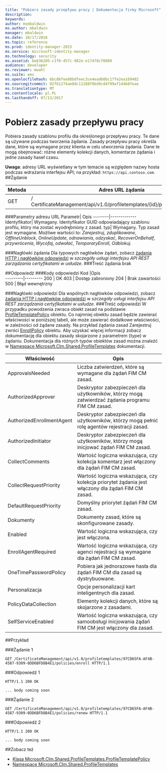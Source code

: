 ```yaml
---
title: "Pobierz zasady przepływu pracy | Dokumentacja firmy Microsoft"
description: 
keywords: 
author: msmbaldwin
ms.author: mbaldwin
manager: mbaldwin
ms.date: 10/17/2016
ms.topic: reference
ms.prod: identity-manager-2015
ms.service: microsoft-identity-manager
ms.technology: security
ms.assetid: be636205-c1f0-457c-982e-e17478cf0889
audience: developer
ms.reviewer: mwahl
ms.suite: ems
ms.openlocfilehash: 6bc88fee88bdfeec3ce4ead60bc17fe2ea169402
ms.sourcegitcommit: 02fb1274ae0dc11288f8bd9cd4799af144b8feae
ms.translationtype: MT
ms.contentlocale: pl-PL
ms.lasthandoff: 07/13/2017
---
```

# <a name="get-workflow-policy"></a>Pobierz zasady przepływu pracy
Pobiera zasady szablonu profilu dla określonego przepływu pracy. Te dane są używane podczas tworzenia żądania. Zasady przepływu pracy określa dane, które są wymagane przez klienta w celu utworzenia żądania. Dane te mogą obejmować: różne elementy kolekcji danych, komentarze żądania i jedne zasady haseł czasu.

**Uwaga**: adresy URL wyświetlany w tym temacie są względem nazwy hosta podczas wdrażania interfejsu API; na przykład: `https://api.contoso.com`.
##<a name="request"></a>Żądanie


Metoda  |Adres URL żądania  
---------|---------
GET     |/ CertificateManagement/api/v1.0/profiletemplates/{id}/policy/workflow/{type}

###<a name="url-parameters"></a>Parametry adresu URL
Parametr| Opis
--------|-------------
Identyfikator| Wymagany. Identyfikator GUID odpowiadający szablonu profilu, który ma zostać wyodrębniony z zasad.
typ| Wymagany. Typ zasad jest wymagane. Możliwe wartości to: *Zarejestruj*, *zduplikowane*, *OfflineUnblock*, *OnlineUpdate*, *odnawiania*, *odzyskać*, *RecoverOnBehalf*, *przywrócenia*, *Wycofaj*, *odwołać*, *TemporaryEnroll*, *Odblokuj*.

###<a name="request-headers"></a>Nagłówki żądania
Dla typowych nagłówków żądań, zobacz [żądania HTTP i nagłówków odpowiedzi](certificate-management-rest-api-service-details.md#http-request-and-response-headers) w *szczegóły usługi interfejsu API REST zarządzania certyfikatami w usłudze*.
###<a name="request-body"></a>Treść żądania
brak

##<a name="response"></a>Odpowiedź
###<a name="response-codes"></a>Kody odpowiedzi
Kod  |Opis  
---------|---------
200     | OK
403 | Dostęp zabroniony
204 | Brak zawartości
500 | Błąd wewnętrzny

###<a name="response-headers"></a>Nagłówki odpowiedzi
Dla wspólnych nagłówków odpowiedzi, zobacz [żądania HTTP i nagłówków odpowiedzi](certificate-management-rest-api-service-details.md#http-request-and-response-headers) w *szczegóły usługi interfejsu API REST zarządzania certyfikatami w usłudze*.
###<a name="response-body"></a>Treść odpowiedzi
W przypadku powodzenia zwraca obiekt zasad na podstawie [ProfileTemplatePolicy](https://msdn.microsoft.com/library/windows/desktop/microsoft.clm.shared.profiletemplates.profiletemplatepolicy.aspx) obiektu. Co najmniej obiektu zasad będzie zawierać właściwości w poniższej tabeli, ale może zawierać dodatkowe właściwości, w zależności od żądane zasady. Na przykład żądania zasad Zarejestruj zwróci [EnrollPolicy](https://msdn.microsoft.com/library/windows/desktop/microsoft.clm.shared.profiletemplates.enrollpolicy.aspx) obiektu. Aby uzyskać więcej informacji zobacz dokumentację dla obiektu zasady skojarzone z parametrem {type} w żądaniu. Dokumentacja dla różnych typów obiektów zasad można znaleźć w [Namespace Microsoft.Clm.Shared.ProfileTemplates](https://msdn.microsoft.com/library/windows/desktop/microsoft.clm.shared.profiletemplates.aspx) dokumentacji.

Właściwość | Opis
---------|------------
ApprovalsNeeded | Liczba zatwierdzeń, które są wymagane dla żądań FIM CM zasad.
AuthorizedApprover | Deskryptor zabezpieczeń dla użytkowników, którzy mogą zatwierdzać żądania programu FIM CM zasad.
AuthorizedEnrollmentAgent | Deskryptor zabezpieczeń dla użytkowników, którzy mogą pełnić rolę agentów rejestracji zasad.
AuthorizedInitiator | Deskryptor zabezpieczeń dla użytkowników, którzy mogą inicjować żądań FIM CM zasad.
CollectComments | Wartość logiczna wskazująca, czy kolekcja komentarz jest włączony dla żądań FIM CM zasad.
CollectRequestPriority | Wartość logiczna wskazująca, czy kolekcja priorytet żądania jest włączony dla żądań FIM CM zasad.
DefaultRequestPriority | Domyślny priorytet żądań FIM CM zasad.
Dokumenty | Dokumenty zasad, które są skonfigurowane zasady.
Enabled | Wartość logiczna wskazująca, czy jest włączona.
EnrollAgentRequired | Wartość logiczna wskazująca, czy agenci rejestracji są wymagane dla żądań FIM CM zasad.
OneTimePasswordPolicy | Pobiera jak jednorazowe hasła dla żądań FIM CM dla zasad są dystrybuowane.
Personalizacja | Opcje personalizacji kart inteligentnych dla zasad.
PolicyDataCollection | Elementy kolekcji danych, które są skojarzone z zasadami.
SelfServiceEnabled | Wartość logiczna wskazująca, czy samoobsługi inicjowania żądań FIM CM jest włączony dla zasad.

##<a name="example"></a>Przykład

###<a name="request-1"></a>Żądanie 1
```
GET /CertificateManagement/api/v1.0/profiletemplates/97CD65FA-AF4B-4587-9309-0DD6BFD8B4E1/policies/enroll HTTP/1.1
```
###<a name="response-1"></a>Odpowiedź 1
```
HTTP/1.1 200 OK

... body coming soon
```       
###<a name="request-2"></a>Żądanie 2
```
GET /CertificateManagement/api/v1.0/profiletemplates/97CD65FA-AF4B-4587-9309-0DD6BFD8B4E1/policies/renew HTTP/1.1
```
###<a name="response-2"></a>Odpowiedź 2
```
HTTP/1.1 200 OK

... body coming soon
```       
##<a name="see-also"></a>Zobacz też

- [Klasa Microsoft.Clm.Shared.ProfileTemplates.ProfileTemplatePolicy](https://msdn.microsoft.com/library/windows/desktop/microsoft.clm.shared.profiletemplates.profiletemplatepolicy.aspx)
- [Namespace Microsoft.Clm.Shared.ProfileTemplates](https://msdn.microsoft.com/library/windows/desktop/microsoft.clm.shared.profiletemplates.aspx)
